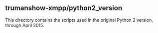 ## trumanshow-xmpp/python2_version

This directory contains the scripts used in the original Python 2 version, through April 2015.